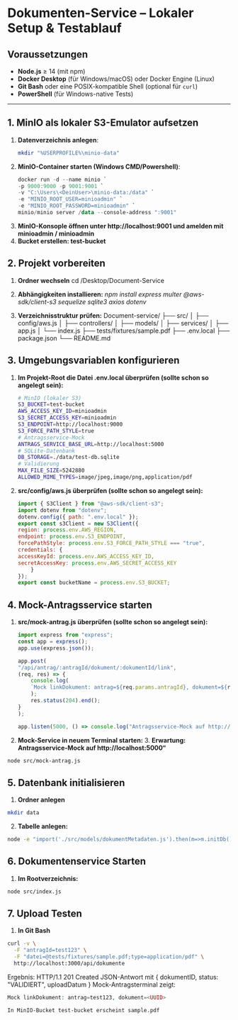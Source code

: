 # Dokumenten-Service – Lokaler Setup & Testablauf

## Voraussetzungen

- **Node.js** ≥ 14 (mit npm)  
- **Docker Desktop** (für Windows/macOS) oder Docker Engine (Linux)  
- **Git Bash** oder eine POSIX-kompatible Shell (optional für `curl`)  
- **PowerShell** (für Windows-native Tests)  

---

## 1. MinIO als lokaler S3-Emulator aufsetzen

1. **Datenverzeichnis anlegen**:  
   ```bash
   mkdir "%USERPROFILE%\minio-data"
2. **MinIO-Container starten (Windows CMD/Powershell)**:
    ```powershell
    docker run -d --name minio `
    -p 9000:9000 -p 9001:9001 `
    -v "C:\Users\<DeinUser>\minio-data:/data" `
    -e "MINIO_ROOT_USER=minioadmin" `
    -e "MINIO_ROOT_PASSWORD=minioadmin" `
    minio/minio server /data --console-address ":9001"
3. **MinIO-Konsople öffnen unter http://localhost:9001 und amelden mit minioadmin / minioadmin**
4. **Bucket erstellen: test-bucket**

## 2. Projekt vorbereiten 

1. **Ordner wechseln**
    cd /Desktop/Document-Service
2. **Abhängigkeiten installieren:**
    *npm install express multer @aws-sdk/client-s3 sequelize sqlite3 axios dotenv*

3. **Verzeichnisstruktur prüfen:**
    Document-service/
    ├── src/
    │   ├── config/aws.js
    │   ├── controllers/
    │   ├── models/
    │   ├── services/
    │   ├── app.js
    │   └── index.js
    ├── tests/fixtures/sample.pdf
    ├── .env.local
    ├── package.json
    └── README.md

## 3. Umgebungsvariablen konfigurieren 

1. **Im Projekt-Root die Datei .env.local überprüfen (sollte schon so angelegt sein):**
    ```bash
    # MinIO (lokaler S3)
    S3_BUCKET=test-bucket
    AWS_ACCESS_KEY_ID=minioadmin
    S3_SECRET_ACCESS_KEY=minioadmin
    S3_ENDPOINT=http://localhost:9000
    S3_FORCE_PATH_STYLE=true
    # Antragsservice-Mock
    ANTRAGS_SERVICE_BASE_URL=http://localhost:5000
    # SQLite-Datenbank
    DB_STORAGE=./data/test-db.sqlite
    # Validierung
    MAX_FILE_SIZE=5242880
    ALLOWED_MIME_TYPES=image/jpeg,image/png,application/pdf
    ```
2. **src/config/aws.js überprüfen (sollte schon so angelegt sein):**
    ```javascript
    import { S3Client } from "@aws-sdk/client-s3";
    import dotenv from "dotenv";
    dotenv.config({ path: ".env.local" });
    export const s3Client = new S3Client({
    region: process.env.AWS_REGION,
    endpoint: process.env.S3_ENDPOINT,
    forcePathStyle: process.env.S3_FORCE_PATH_STYLE === "true",
    credentials: {
    accessKeyId: process.env.AWS_ACCESS_KEY_ID,
    secretAccessKey: process.env.AWS_SECRET_ACCESS_KEY
        }
    });
    export const bucketName = process.env.S3_BUCKET;
    ```

## 4. Mock-Antragsservice starten

1. **src/mock-antrag.js überprüfen (sollte schon so angelegt sein):**
    ```javascript
    import express from "express";
    const app = express();
    app.use(express.json());

    app.post(
    "/api/antrag/:antragId/dokument/:dokumentId/link",
    (req, res) => {
        console.log(
        `Mock linkDokument: antrag=${req.params.antragId}, dokument=${req.params.dokumentId}`
        );
        res.status(204).end();
    }
    );

    app.listen(5000, () => console.log("Antragsservice-Mock auf http://localhost:5000"));
    ```
2. **Mock-Service in neuem Terminal starten:**
    3. **Erwartung: Antragsservice-Mock auf http://localhost:5000“**
```bash
node src/mock-antrag.js
```

## 5. Datenbank initialisieren

1. **Ordner anlegen**
```bash
mkdir data
```
2. **Tabelle anlegen:**
```bash
node -e "import('./src/models/dokumentMetadaten.js').then(m=>m.initDb())"
```

## 6. Dokumentenservice Starten
1. **Im Rootverzeichnis:**
```bash
node src/index.js
```
## 7. Upload Testen

1. **In Git Bash**
```bash
curl -v \
  -F "antragId=test123" \
  -F "datei=@tests/fixtures/sample.pdf;type=application/pdf" \
  http://localhost:3000/api/dokumente
```
Ergebnis:
    HTTP/1.1 201 Created
    JSON-Antwort mit { dokumentID, status: "VALIDIERT", uploadDatum }
    Mock-Antragsterminal zeigt:
```php
Mock linkDokument: antrag=test123, dokument=<UUID>
```
    In MinIO-Bucket test-bucket erscheint sample.pdf



